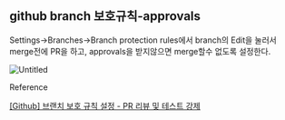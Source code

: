 ## github branch 보호규칙-approvals

Settings→Branches→Branch protection rules에서 branch의 Edit을 눌러서
merge전에 PR을 하고, approvals을 받지않으면 merge할수 없도록 설정한다.

![Untitled](https://s3-us-west-2.amazonaws.com/secure.notion-static.com/1cf68e30-9f65-46ac-b580-ec13a4f5eaba/Untitled.png)

Reference

[[Github] 브랜치 보호 규칙 설정 - PR 리뷰 및 테스트 강제](https://hbase.tistory.com/215)
